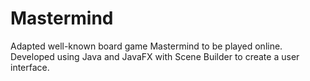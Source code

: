 # Mastermind
Adapted well-known board game Mastermind to be played online. Developed using Java and JavaFX with Scene Builder to create a user interface.
